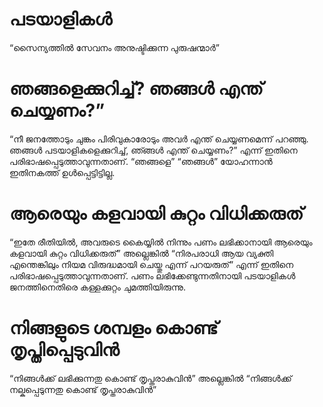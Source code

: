 # പടയാളികൾ
“സൈന്യത്തിൽ സേവനം അനുഷ്ടിക്കുന്ന പുരുഷന്മാർ”
# ഞങ്ങളെക്കുറിച്ച്? ഞങ്ങൾ എന്ത് ചെയ്യണം?” 
“നീ ജനത്തോടും ചുങ്കം പിരിവുകാരോടും അവർ എന്ത് ചെയ്യണമെന്ന് പറഞ്ഞു. ഞങ്ങൾ പടയാളികളെക്കുറിച്ച്, ഞ്ങ്ങൾ എന്ത് ചെയ്യണം?” എന്ന് ഇതിനെ പരിഭാഷപ്പെടുത്താവുന്നതാണ്. “ഞങ്ങളെ” “ഞങ്ങൾ” യോഹന്നാൻ ഇതിനകത്ത് ഉൾപ്പെട്ടിട്ടില്ല.
# ആരെയും കളവായി കുറ്റം വിധിക്കരുത്
“ഇതേ രീതിയിൽ, അവരുടെ കൈയ്യിൽ നിന്നും പണം ലഭിക്കാനായി ആരെയും കളവായി കുറ്റം വിധിക്കരുത്” അല്ലെങ്കിൽ “നിരപരാധി ആയ വ്യക്തി എന്തെങ്കിലും നിയമ വിരുദ്ധമായി ചെയ്തു എന്ന് പറയരുത്” എന്ന് ഇതിനെ പരിഭാഷപ്പെടുത്താവുന്നതാണ്. പണം ലഭിക്കേണ്ടുന്നതിനായി പടയാളികൾ ജനത്തിനെതിരെ കള്ളക്കുറ്റം ചുമത്തിയിരുന്നു.
# നിങ്ങളുടെ ശമ്പളം കൊണ്ട് തൃപ്തിപ്പെടുവിൻ
“നിങ്ങൾക്ക് ലഭിക്കുന്നതു കൊണ്ട് തൃപ്തരാകുവിൻ” അല്ലെങ്കിൽ “നിങ്ങൾക്ക് നല്കപ്പെടുന്നതു കൊണ്ട് തൃപ്തരാകുവിൻ”
